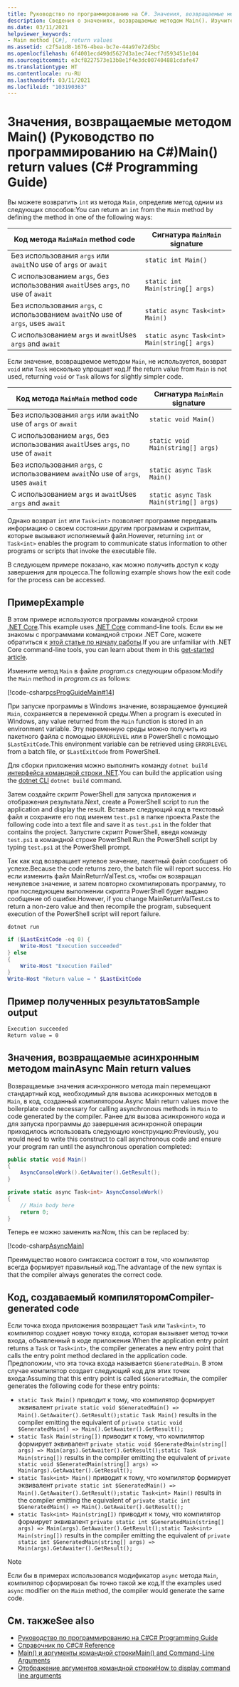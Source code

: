 ```yaml
---
title: Руководство по программированию на C#. Значения, возвращаемые методом Main()
description: Сведения о значениях, возвращаемые методом Main(). Изучите примеры кода и созданный компилятором код, а также ознакомьтесь с дополнительными ресурсами.
ms.date: 03/11/2021
helpviewer_keywords:
- Main method [C#], return values
ms.assetid: c2f5a1d8-1676-4bea-bc7e-44a97e72d5bc
ms.openlocfilehash: 6f4001ecd490d5627d3a1ec74ecf7d593451e104
ms.sourcegitcommit: e3cf8227573e13b8e1f4e3dc007404881cdafe47
ms.translationtype: HT
ms.contentlocale: ru-RU
ms.lasthandoff: 03/11/2021
ms.locfileid: "103190363"
---
```

# <a name="main-return-values-c-programming-guide"></a><span data-ttu-id="fba80-104">Значения, возвращаемые методом Main() (Руководство по программированию на C#)</span><span class="sxs-lookup"><span data-stu-id="fba80-104">Main() return values (C# Programming Guide)</span></span>

<span data-ttu-id="fba80-105">Вы можете возвратить `int` из метода `Main`, определив метод одним из следующих способов:</span><span class="sxs-lookup"><span data-stu-id="fba80-105">You can return an `int` from the `Main` method by defining the method in one of the following ways:</span></span>

| <span data-ttu-id="fba80-106">Код метода `Main`</span><span class="sxs-lookup"><span data-stu-id="fba80-106">`Main` method code</span></span>             | <span data-ttu-id="fba80-107">Сигнатура `Main`</span><span class="sxs-lookup"><span data-stu-id="fba80-107">`Main` signature</span></span>                             |
|--------------------------------|----------------------------------------------|
| <span data-ttu-id="fba80-108">Без использования `args` или `await`</span><span class="sxs-lookup"><span data-stu-id="fba80-108">No use of `args` or `await`</span></span>    | `static int Main()`                          |
| <span data-ttu-id="fba80-109">С использованием `args`, без использования `await`</span><span class="sxs-lookup"><span data-stu-id="fba80-109">Uses `args`, no use of `await`</span></span> | `static int Main(string[] args)`             |
| <span data-ttu-id="fba80-110">Без использования `args`, с использованием `await`</span><span class="sxs-lookup"><span data-stu-id="fba80-110">No use of `args`, uses `await`</span></span> | `static async Task<int> Main()`              |
| <span data-ttu-id="fba80-111">С использованием `args` и `await`</span><span class="sxs-lookup"><span data-stu-id="fba80-111">Uses `args` and `await`</span></span>        | `static async Task<int> Main(string[] args)` |

<span data-ttu-id="fba80-112">Если значение, возвращаемое методом `Main`, не используется, возврат `void` или `Task` несколько упрощает код.</span><span class="sxs-lookup"><span data-stu-id="fba80-112">If the return value from `Main` is not used, returning `void` or `Task` allows for slightly simpler code.</span></span>

| <span data-ttu-id="fba80-113">Код метода `Main`</span><span class="sxs-lookup"><span data-stu-id="fba80-113">`Main` method code</span></span>             | <span data-ttu-id="fba80-114">Сигнатура `Main`</span><span class="sxs-lookup"><span data-stu-id="fba80-114">`Main` signature</span></span>                        |
|--------------------------------|-----------------------------------------|
| <span data-ttu-id="fba80-115">Без использования `args` или `await`</span><span class="sxs-lookup"><span data-stu-id="fba80-115">No use of `args` or `await`</span></span>    | `static void Main()`                    |
| <span data-ttu-id="fba80-116">С использованием `args`, без использования `await`</span><span class="sxs-lookup"><span data-stu-id="fba80-116">Uses `args`, no use of `await`</span></span> | `static void Main(string[] args)`       |
| <span data-ttu-id="fba80-117">Без использования `args`, с использованием `await`</span><span class="sxs-lookup"><span data-stu-id="fba80-117">No use of `args`, uses `await`</span></span> | `static async Task Main()`              |
| <span data-ttu-id="fba80-118">С использованием `args` и `await`</span><span class="sxs-lookup"><span data-stu-id="fba80-118">Uses `args` and `await`</span></span>        | `static async Task Main(string[] args)` |

<span data-ttu-id="fba80-119">Однако возврат `int` или `Task<int>` позволяет программе передавать информацию о своем состоянии другим программам и скриптам, которые вызывают исполняемый файл.</span><span class="sxs-lookup"><span data-stu-id="fba80-119">However, returning `int` or `Task<int>` enables the program to communicate status information to other programs or scripts that invoke the executable file.</span></span>

<span data-ttu-id="fba80-120">В следующем примере показано, как можно получить доступ к коду завершения для процесса.</span><span class="sxs-lookup"><span data-stu-id="fba80-120">The following example shows how the exit code for the process can be accessed.</span></span>

## <a name="example"></a><span data-ttu-id="fba80-121">Пример</span><span class="sxs-lookup"><span data-stu-id="fba80-121">Example</span></span>

<span data-ttu-id="fba80-122">В этом примере используются программы командной строки [.NET Core](../../../core/introduction.md).</span><span class="sxs-lookup"><span data-stu-id="fba80-122">This example uses [.NET Core](../../../core/introduction.md) command-line tools.</span></span> <span data-ttu-id="fba80-123">Если вы не знакомы с программами командной строки .NET Core, можете обратиться к [этой статье по началу работы](../../../core/tutorials/with-visual-studio-code.md).</span><span class="sxs-lookup"><span data-stu-id="fba80-123">If you are unfamiliar with .NET Core command-line tools, you can learn about them in this [get-started article](../../../core/tutorials/with-visual-studio-code.md).</span></span>

<span data-ttu-id="fba80-124">Измените метод `Main` в файле *program.cs* следующим образом:</span><span class="sxs-lookup"><span data-stu-id="fba80-124">Modify the `Main` method in *program.cs* as follows:</span></span>

 [!code-csharp[csProgGuideMain#14](~/samples/snippets/csharp/VS_Snippets_VBCSharp/csProgGuideMain/CS/Class3.cs#14)]

<span data-ttu-id="fba80-125">При запуске программы в Windows значение, возвращаемое функцией `Main`, сохраняется в переменной среды.</span><span class="sxs-lookup"><span data-stu-id="fba80-125">When a program is executed in Windows, any value returned from the `Main` function is stored in an environment variable.</span></span> <span data-ttu-id="fba80-126">Эту переменную среды можно получить из пакетного файла с помощью `ERRORLEVEL` или в PowerShell с помощью `$LastExitCode`.</span><span class="sxs-lookup"><span data-stu-id="fba80-126">This environment variable can be retrieved using `ERRORLEVEL` from a batch file, or `$LastExitCode` from PowerShell.</span></span>

<span data-ttu-id="fba80-127">Для сборки приложения можно выполнить команду `dotnet build` [интерфейса командной строки .NET](../../../core/tools/dotnet.md).</span><span class="sxs-lookup"><span data-stu-id="fba80-127">You can build the application using the [dotnet CLI](../../../core/tools/dotnet.md) `dotnet build` command.</span></span>

<span data-ttu-id="fba80-128">Затем создайте скрипт PowerShell для запуска приложения и отображения результата.</span><span class="sxs-lookup"><span data-stu-id="fba80-128">Next, create a PowerShell script to run the application and display the result.</span></span> <span data-ttu-id="fba80-129">Вставьте следующий код в текстовый файл и сохраните его под именем `test.ps1` в папке проекта.</span><span class="sxs-lookup"><span data-stu-id="fba80-129">Paste the following code into a text file and save it as `test.ps1` in the folder that contains the project.</span></span> <span data-ttu-id="fba80-130">Запустите скрипт PowerShell, введя команду `test.ps1` в командной строке PowerShell.</span><span class="sxs-lookup"><span data-stu-id="fba80-130">Run the PowerShell script by typing `test.ps1` at the PowerShell prompt.</span></span>

<span data-ttu-id="fba80-131">Так как код возвращает нулевое значение, пакетный файл сообщает об успехе.</span><span class="sxs-lookup"><span data-stu-id="fba80-131">Because the code returns zero, the batch file will report success.</span></span> <span data-ttu-id="fba80-132">Но если изменить файл MainReturnValTest.cs, чтобы он возвращал ненулевое значение, и затем повторно скомпилировать программу, то при последующем выполнении скрипта PowerShell будет выдано сообщение об ошибке.</span><span class="sxs-lookup"><span data-stu-id="fba80-132">However, if you change MainReturnValTest.cs to return a non-zero value and then recompile the program, subsequent execution of the PowerShell script will report failure.</span></span>

```dotnetcli
dotnet run
```

```powershell
if ($LastExitCode -eq 0) {
    Write-Host "Execution succeeded"
} else
{
    Write-Host "Execution Failed"
}
Write-Host "Return value = " $LastExitCode
```

## <a name="sample-output"></a><span data-ttu-id="fba80-133">Пример полученных результатов</span><span class="sxs-lookup"><span data-stu-id="fba80-133">Sample output</span></span>

```txt
Execution succeeded
Return value = 0
```

## <a name="async-main-return-values"></a><span data-ttu-id="fba80-134">Значения, возвращаемые асинхронным методом main</span><span class="sxs-lookup"><span data-stu-id="fba80-134">Async Main return values</span></span>

<span data-ttu-id="fba80-135">Возвращаемые значения асинхронного метода main перемещают стандартный код, необходимый для вызова асинхронных методов в `Main`, в код, созданный компилятором.</span><span class="sxs-lookup"><span data-stu-id="fba80-135">Async Main return values move the boilerplate code necessary for calling asynchronous methods in `Main` to code generated by the compiler.</span></span> <span data-ttu-id="fba80-136">Ранее для вызова асинхронного кода и для запуска программы до завершения асинхронной операции приходилось использовать следующую конструкцию:</span><span class="sxs-lookup"><span data-stu-id="fba80-136">Previously, you would need to write this construct to call asynchronous code and ensure your program ran until the asynchronous operation completed:</span></span>

```csharp
public static void Main()
{
    AsyncConsoleWork().GetAwaiter().GetResult();
}

private static async Task<int> AsyncConsoleWork()
{
    // Main body here
    return 0;
}
```

<span data-ttu-id="fba80-137">Теперь ее можно заменить на:</span><span class="sxs-lookup"><span data-stu-id="fba80-137">Now, this can be replaced by:</span></span>

[!code-csharp[AsyncMain](../../../../samples/snippets/csharp/main-arguments/program.cs#AsyncMain)]

<span data-ttu-id="fba80-138">Преимущество нового синтаксиса состоит в том, что компилятор всегда формирует правильный код.</span><span class="sxs-lookup"><span data-stu-id="fba80-138">The advantage of the new syntax is that the compiler always generates the correct code.</span></span>

## <a name="compiler-generated-code"></a><span data-ttu-id="fba80-139">Код, создаваемый компилятором</span><span class="sxs-lookup"><span data-stu-id="fba80-139">Compiler-generated code</span></span>

<span data-ttu-id="fba80-140">Если точка входа приложения возвращает `Task` или `Task<int>`, то компилятор создает новую точку входа, которая вызывает метод точки входа, объявленный в коде приложения.</span><span class="sxs-lookup"><span data-stu-id="fba80-140">When the application entry point returns a `Task` or `Task<int>`, the compiler generates a new entry point that calls the entry point method declared in the application code.</span></span> <span data-ttu-id="fba80-141">Предположим, что эта точка входа называется `$GeneratedMain`. В этом случае компилятор создает следующий код для этих точек входа:</span><span class="sxs-lookup"><span data-stu-id="fba80-141">Assuming that this entry point is called `$GeneratedMain`, the compiler generates the following code for these entry points:</span></span>

- <span data-ttu-id="fba80-142">`static Task Main()` приводит к тому, что компилятор формирует эквивалент `private static void $GeneratedMain() => Main().GetAwaiter().GetResult();`</span><span class="sxs-lookup"><span data-stu-id="fba80-142">`static Task Main()` results in the compiler emitting the equivalent of `private static void $GeneratedMain() => Main().GetAwaiter().GetResult();`</span></span>
- <span data-ttu-id="fba80-143">`static Task Main(string[])` приводит к тому, что компилятор формирует эквивалент `private static void $GeneratedMain(string[] args) => Main(args).GetAwaiter().GetResult();`</span><span class="sxs-lookup"><span data-stu-id="fba80-143">`static Task Main(string[])` results in the compiler emitting the equivalent of `private static void $GeneratedMain(string[] args) => Main(args).GetAwaiter().GetResult();`</span></span>
- <span data-ttu-id="fba80-144">`static Task<int> Main()` приводит к тому, что компилятор формирует эквивалент `private static int $GeneratedMain() => Main().GetAwaiter().GetResult();`</span><span class="sxs-lookup"><span data-stu-id="fba80-144">`static Task<int> Main()` results in the compiler emitting the equivalent of `private static int $GeneratedMain() => Main().GetAwaiter().GetResult();`</span></span>
- <span data-ttu-id="fba80-145">`static Task<int> Main(string[])` приводит к тому, что компилятор формирует эквивалент `private static int $GeneratedMain(string[] args) => Main(args).GetAwaiter().GetResult();`</span><span class="sxs-lookup"><span data-stu-id="fba80-145">`static Task<int> Main(string[])` results in the compiler emitting the equivalent of `private static int $GeneratedMain(string[] args) => Main(args).GetAwaiter().GetResult();`</span></span>

> [!NOTE]
><span data-ttu-id="fba80-146">Если бы в примерах использовался модификатор `async` метода `Main`, компилятор сформировал бы точно такой же код.</span><span class="sxs-lookup"><span data-stu-id="fba80-146">If the examples used `async` modifier on the `Main` method, the compiler would generate the same code.</span></span>

## <a name="see-also"></a><span data-ttu-id="fba80-147">См. также</span><span class="sxs-lookup"><span data-stu-id="fba80-147">See also</span></span>

- [<span data-ttu-id="fba80-148">Руководство по программированию на C#</span><span class="sxs-lookup"><span data-stu-id="fba80-148">C# Programming Guide</span></span>](../index.md)
- [<span data-ttu-id="fba80-149">Справочник по C#</span><span class="sxs-lookup"><span data-stu-id="fba80-149">C# Reference</span></span>](../../language-reference/index.md)
- [<span data-ttu-id="fba80-150">Main() и аргументы командной строки</span><span class="sxs-lookup"><span data-stu-id="fba80-150">Main() and Command-Line Arguments</span></span>](index.md)
- [<span data-ttu-id="fba80-151">Отображение аргументов командной строки</span><span class="sxs-lookup"><span data-stu-id="fba80-151">How to display command line arguments</span></span>](./how-to-display-command-line-arguments.md)
